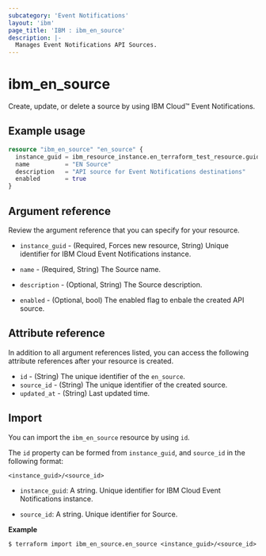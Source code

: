 ```yaml
---
subcategory: 'Event Notifications'
layout: 'ibm'
page_title: 'IBM : ibm_en_source'
description: |-
  Manages Event Notifications API Sources.
---
```


# ibm_en_source

Create, update, or delete a source by using IBM Cloud™ Event Notifications.

## Example usage

```terraform
resource "ibm_en_source" "en_source" {
  instance_guid = ibm_resource_instance.en_terraform_test_resource.guid
  name          = "EN Source"
  description   = "API source for Event Notifications destinations"
  enabled       = true
}
```

## Argument reference

Review the argument reference that you can specify for your resource.

- `instance_guid` - (Required, Forces new resource, String) Unique identifier for IBM Cloud Event Notifications instance.

- `name` - (Required, String) The Source name.

- `description` - (Optional, String) The Source description.

- `enabled` - (Optional, bool) The enabled flag to enbale the created API source.

## Attribute reference

In addition to all argument references listed, you can access the following attribute references after your resource is created.

- `id` - (String) The unique identifier of the `en_source`.
- `source_id` - (String) The unique identifier of the created source.
- `updated_at` - (String) Last updated time.

## Import

You can import the `ibm_en_source` resource by using `id`.

The `id` property can be formed from `instance_guid`, and `source_id` in the following format:

```
<instance_guid>/<source_id>
```

- `instance_guid`: A string. Unique identifier for IBM Cloud Event Notifications instance.

- `source_id`: A string. Unique identifier for Source.

**Example**

```
$ terraform import ibm_en_source.en_source <instance_guid>/<source_id>
```
